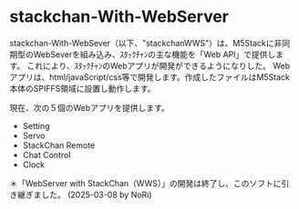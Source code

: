 # stackchan-With-WebServer
stackchan-With-WebSever（以下、"stackchanWWS"）は、M5Stackに非同期型のWebSeverを組み込み、ｽﾀｯｸﾁｬﾝの主な機能を「Web API」で提供します。
これにより、ｽﾀｯｸﾁｬﾝのWebアプリが開発ができるようになりした。
Webアプリは、html/javaScript/css等で開発します。作成したファイルはM5Stack本体のSPIFFS領域に設置し動作します。

現在、次の５個のWebアプリを提供します。
- Setting
- Servo
- StackChan Remote
- Chat Control
- Clock



＊「WebServer with StackChan（WWS）」の開発は終了し、このソフトに引き継ぎました。 
(2025-03-08 by NoRi)